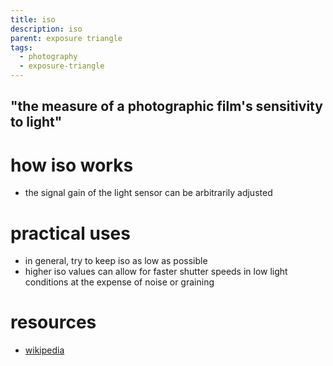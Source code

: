 ```yaml
---
title: iso
description: iso
parent: exposure triangle
tags:
  - photography
  - exposure-triangle
---
```

## "the measure of a photographic film's sensitivity to light"
# how iso works
- the signal gain of the light sensor can be arbitrarily adjusted
# practical uses
- in general, try to keep iso as low as possible
- higher iso values can allow for faster shutter speeds in low light conditions at the expense of noise or graining
# resources
- [wikipedia](https://en.wikipedia.org/wiki/Film_speed#Digital)